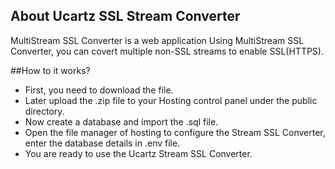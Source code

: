 ## About Ucartz  SSL Stream Converter

MultiStream SSL Converter is a web application Using MultiStream SSL Converter, you can covert multiple non-SSL streams to enable SSL(HTTPS).

##How to it works?


- First, you need to download the file.
- Later upload the .zip file to your Hosting control panel under the public directory.
- Now create a database and import the .sql file.
- Open the file manager of hosting to configure the Stream SSL Converter, enter the database details in .env file.
- You are ready to use the  Ucartz Stream SSL Converter.
